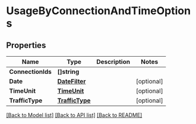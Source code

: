 # UsageByConnectionAndTimeOptions

## Properties

Name | Type | Description | Notes
------------ | ------------- | ------------- | -------------
**ConnectionIds** | **[]string** |  | 
**Date** | [**DateFilter**](DateFilter.md) |  | [optional] 
**TimeUnit** | [**TimeUnit**](TimeUnit.md) |  | [optional] 
**TrafficType** | [**TrafficType**](TrafficType.md) |  | [optional] 

[[Back to Model list]](../README.md#documentation-for-models) [[Back to API list]](../README.md#documentation-for-api-endpoints) [[Back to README]](../README.md)


